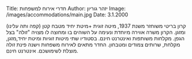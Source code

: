 Title: חדרי אירוח למשפחות
Author: יזהר גוריון
Image: /images/accommodations/main.jpg
Date: 3.1.2000

קרון בריטי משוחזר משנת 1937, מיטה זוגית +מיטת יחיד מטבח קטן (קפה ותה עלינו) ומזגן. הקרון משרה אווירה מיוחדת ונעימה על השוהים בו ומחוצה לו מצויה "זולה" בצל הגפן. מקלחות משותפות ואינטרנט חינם.
בסטודיו שתי מיטות זוגיות ומיטת יחיד,מזגן, מקלחת, שרותים צמודים ומטבחון. החדר מתאים לאירוח משפחות וישנה פינת זולה מוצלת לשימושכם. אינטרנט חינם.
